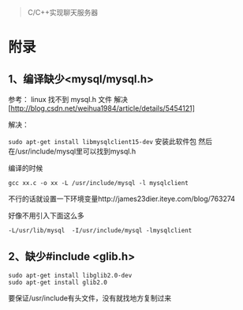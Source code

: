 > C/C++实现聊天服务器



# 附录

## 1、编译缺少<mysql/mysql.h>

参考： linux 找不到 mysql.h 文件 解决[http://blog.csdn.net/weihua1984/article/details/5454121]

解决：

`sudo apt-get install libmysqlclient15-dev` 安装此软件包
然后在/usr/include/mysql里可以找到mysql.h              

编译的时候 

```
gcc xx.c -o xx -L /usr/include/mysql -l mysqlclient
```

不行的话就设置一下环境变量http://james23dier.iteye.com/blog/763274

好像不用引入下面这么多

```
-L/usr/lib/mysql  -I/usr/include/mysql -lmysqlclient
```





## 2、缺少#include <glib.h>

```
sudo apt-get install libglib2.0-dev
sudo apt-get install glib2.0
```

要保证/usr/include有头文件，没有就找地方复制过来









